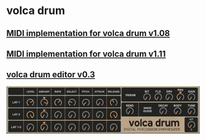 # volca drum

## [MIDI implementation for volca drum v1.08](MIDI_implementation_for_volca_drum_v1.08.md)

## [MIDI implementation for volca drum v1.11](MIDI_implementation_for_volca_drum_v1.11.md)

## [volca drum editor v0.3](volca_drum_editor_v0.3.amxd)
![volcadrum](volca_drum_editor.png)
